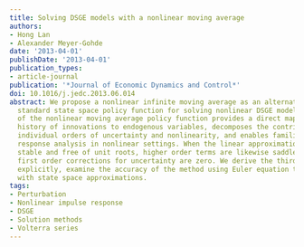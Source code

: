 ```yaml
---
title: Solving DSGE models with a nonlinear moving average
authors:
- Hong Lan
- Alexander Meyer-Gohde
date: '2013-04-01'
publishDate: '2013-04-01'
publication_types:
- article-journal
publication: '*Journal of Economic Dynamics and Control*'
doi: 10.1016/j.jedc.2013.06.014
abstract: We propose a nonlinear infinite moving average as an alternative to the
  standard state space policy function for solving nonlinear DSGE models. Perturbation
  of the nonlinear moving average policy function provides a direct mapping from a
  history of innovations to endogenous variables, decomposes the contributions from
  individual orders of uncertainty and nonlinearity, and enables familiar impulse
  response analysis in nonlinear settings. When the linear approximation is saddle
  stable and free of unit roots, higher order terms are likewise saddle stable and
  first order corrections for uncertainty are zero. We derive the third order approximation
  explicitly, examine the accuracy of the method using Euler equation tests, and compare
  with state space approximations.
tags:
- Perturbation
- Nonlinear impulse response
- DSGE
- Solution methods
- Volterra series
---
```

